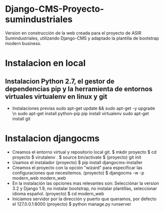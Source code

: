 # Django-CMS-Proyecto-sumindustriales
Version en construcción de la web creada para el proyecto de ASIR Sumindustriales, utilizando Django-CMS y adaptado la plantilla de bootstrap modern business.

# Instalacion en local
## Instalacion Python 2.7, el gestor de dependencias pip y la herramienta de entornos virtuales virtualenv en linux y git
- Instalaciones previas
sudo apt-get update && sudo apt-get -y upgrade \n
sudo apt-get install python-pip
pip install virtualenv
sudo apt-get install git

# Instalacion djangocms

- Creamos el entorno virtual y repositorio local git.
$ mkdir proyecto
$ cd proyecto
$ virutalenv .
$ source bin/activate
$ (proyecto) git init
- Usamos el instalador
(proyecto) $ pip install djangocms-installer
- Creamos el proyecto con la opción "wizard" para especificar las configuraciones que necesitemos.
(proyecto) $ djangocms -w -p modern_web modern_web 
- En la instalación las opciones mas relevantes son: Selecciónar la version 3.2 y Django 1.9, no instalar bootstrap, no instalar plantillas, seleccionar idioma español.
(proyecto) $ cd modern_web
- Iniciamos servidor por la dirección y puerto que queramos, por defecto el 127.0.0.1:8000
(proyecto) $ python manage.py runserver 



